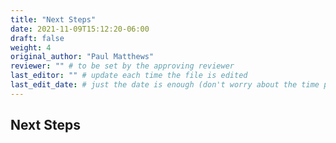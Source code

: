 ```yaml
---
title: "Next Steps"
date: 2021-11-09T15:12:20-06:00
draft: false
weight: 4
original_author: "Paul Matthews" 
reviewer: "" # to be set by the approving reviewer
last_editor: "" # update each time the file is edited
last_edit_date: # just the date is enough (don't worry about the time portion)
---
```


## Next Steps